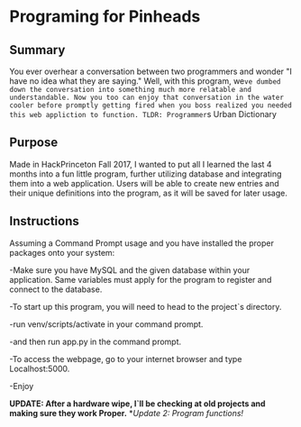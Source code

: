 # Programing for Pinheads

## Summary
You ever overhear a conversation between two programmers and wonder "I have no idea what they are saying." Well, with this program, we`ve dumbed down the conversation into something much more relatable and understandable. Now you too can enjoy that conversation in the water cooler before promptly getting fired when you boss realized you needed this web appliction to function.
TLDR: Programmer`s Urban Dictionary

## Purpose
Made in HackPrinceton Fall 2017, I wanted to put all I learned the last 4 months into a fun little program, further utilizing database and integrating them into a web application. Users will be able to create new entries and their unique definitions into the program, as it will be saved for later usage. 

## Instructions
Assuming a Command Prompt usage and you have installed the proper packages onto your system:

-Make sure you have MySQL and the given database within your application. Same variables must apply for the program to register and connect to the database.

-To start up this program, you will need to head to the project`s directory.

-run venv/scripts/activate in your command prompt.

-and then run app.py in the command prompt. 

-To access the webpage, go to your internet browser and type Localhost:5000.

-Enjoy


**UPDATE: After a hardware wipe, I`ll be checking at old projects and making sure they work Proper.**
**Update 2: Program functions!*


